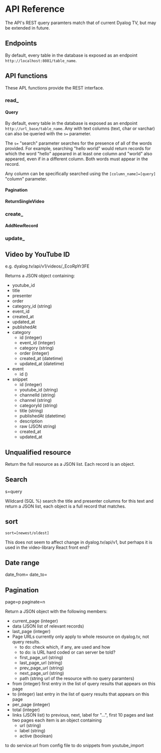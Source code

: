 # API Reference
The API's REST query paramters match that of current Dyalog TV, but may be extended in future.

## Endpoints
By default, every table in the database is exposed as an endpoint `http://localhost:8081/table_name`.

## API functions
These APL functions provide the REST interface.

### read_

#### Query
By default, every table in the database is exposed as an endpoint `http://url_base/table_name`. Any with text columns (text, char or varchar) can also be queried with the `s=` parameter.

The `s=` "search" parameter searches for the presence of all of the words provided. For example, searching "hello world" would return records for which the word "hello" appeared in at least one column and "world" also appeared, even if in a different column. Both words must appear in the record.

Any column can be specifically searched using the `[column_name]=[query]` "column" parameter.

#### Pagination

#### ReturnSingleVideo

### create_

#### AddNewRecord

### update_

## Video by YouTube ID
e.g. dyalog.tv/api/v1/videos/_EcoRpYr3FE

Returns a JSON object containing:
- youtube_id
- title
- presenter
- order
- category_id (string)
- event_id
- created_at
- updated_at
- publishedAt
- category
    - id (integer)
    - event_id (integer)
    - category (string)
    - order (integer)
    - created_at (datetime)
    - updated_at (datetime)
- event
    - id ()
- snippet
    - id (integer)
    - youtube_id (string)
    - channelId (string)
    - channel (string)
    - categoryId (string)
    - title (string)
    - publishedAt (datetime)
    - description
    - raw (JSON string)
    - created_at
    - updated_at

## Unqualified resource
Return the full resource as a JSON list. Each record is an object.

## Search
s=query

Wildcard (SQL %) search the title and presenter columns for this text and return a JSON list, each object is a full record that matches.

## sort
`sort=[newest/oldest]`

This does not seem to affect change in dyalog.tv/api/v1, but perhaps it is used in the video-library React front end?

## Date range
date_from=
date_to=

## Pagination
page=p
paginate=n

Return a JSON object with the following members:
- current_page (integer)
- data (JSON list of relevant records)
- last_page (integer)
- Page URLs currently only apply to whole resource on dyalog.tv, not query results. 
    - to do: check which, if any, are used and how
    - to do: is URL hard coded or can server be told?
    - first_page_url (string)
    - last_page_url (string)
    - prev_page_url (string)
    - next_page_url (string)
    - path (string url of the resource with no query paramters)
- from (integer) first entry in the list of query results that appears on this page
- to (integer) last entry in the list of query results that appears on this page
- per_page (integer)
- total (integer)
- links (JSON list) to previous, next, label for "...", first 10 pages and last two pages
    each item is an object containing
    - url (string)
    - label (string)
    - active (boolean)


to do service.url from config file
to do snippets from youtube_import